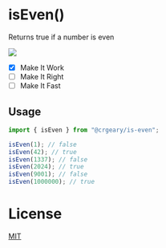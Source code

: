 # isEven()

Returns true if a number is even

![](https://img.shields.io/badge/test_coverage-100%25-green)

- [x] Make It Work
- [ ] Make It Right
- [ ] Make It Fast

## Usage

```ts
import { isEven } from "@crgeary/is-even";

isEven(1); // false
isEven(42); // true
isEven(1337); // false
isEven(2024); // true
isEven(9001); // false
isEven(1000000); // true
```

# License

[MIT](./LICENSE)
